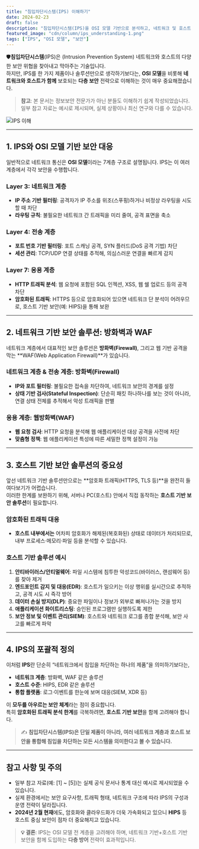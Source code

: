 ```yaml
---
title: "침입차단시스템(IPS) 이해하기"
date: 2024-02-23
draft: false
description: "침입차단시스템(IPS)을 OSI 모델 기반으로 분석하고, 네트워크 및 호스트 보안의 포괄적 전략으로 이해합니다."
featured_image: "cdn/column/ips_understanding-1.png"
tags: ["IPS", "OSI 모델", "보안"]
---
```


🛡️**침입차단시스템**(IPS)은 (Intrusion Prevention System) 네트워크와 호스트의 다양한 보안 위협을 찾아내고 막아주는 기술입니다.  
하지만, IPS를 한 가지 제품이나 솔루션만으로 생각하기보다는, **OSI 모델**을 비롯해 **네트워크와 호스트가 함께** 보호되는 **다층 보안** 전략으로 이해하는 것이 매우 중요해졌습니다.

> **참고**: 본 문서는 정보보안 전문가가 아닌 분들도 이해하기 쉽게 작성되었습니다.  
> 일부 참고 자료는 예시로 제시되며, 실제 상황이나 최신 연구와 다를 수 있습니다.

![IPS 이해](https://blog.plura.io/cdn/column/ips_understanding-1.png)

<!--more-->

---

## 1. IPS와 OSI 모델 기반 보안 대응
일반적으로 네트워크 통신은 **OSI 모델**이라는 7계층 구조로 설명됩니다. IPS는 이 여러 계층에서 각각 보안을 수행합니다.

### Layer 3: 네트워크 계층
- **IP 주소 기반 필터링**: 공격자가 IP 주소를 위조(스푸핑)하거나 비정상 라우팅을 시도할 때 차단  
- **라우팅 규칙**: 불필요한 네트워크 간 트래픽을 미리 줄여, 공격 표면을 축소

### Layer 4: 전송 계층
- **포트 번호 기반 필터링**: 포트 스캐닝 공격, SYN 플러드(DoS 공격 기법) 차단  
- **세션 관리**: TCP/UDP 연결 상태를 추적해, 의심스러운 연결을 빠르게 감지

### Layer 7: 응용 계층
- **HTTP 트래픽 분석**: 웹 요청에 포함된 SQL 인젝션, XSS, 웹 쉘 업로드 등의 공격 차단  
- **암호화된 트래픽**: HTTPS 등으로 암호화되어 있으면 네트워크 단 분석이 어려우므로, 호스트 기반 보안(예: HIPS)을 통해 보완

---

## 2. 네트워크 기반 보안 솔루션: 방화벽과 WAF
네트워크 계층에서 대표적인 보안 솔루션은 **방화벽(Firewall)**, 그리고 웹 기반 공격을 막는 **WAF(Web Application Firewall)**가 있습니다.

### 네트워크 계층 & 전송 계층: 방화벽(Firewall)
- **IP와 포트 필터링**: 불필요한 접속을 차단하여, 네트워크 보안의 경계를 설정  
- **상태 기반 검사(Stateful Inspection)**: 단순히 패킷 하나하나를 보는 것이 아니라, 연결 상태 전체를 추적해서 악성 트래픽을 판별

### 응용 계층: 웹방화벽(WAF)
- **웹 요청 검사**: HTTP 요청을 분석해 웹 애플리케이션 대상 공격을 사전에 차단  
- **맞춤형 정책**: 웹 애플리케이션 특성에 따른 세밀한 정책 설정이 가능

---

## 3. 호스트 기반 보안 솔루션의 중요성
앞선 네트워크 기반 솔루션만으로는 **암호화 트래픽(HTTPS, TLS 등)**을 완전히 들여다보기가 어렵습니다.  
이러한 한계를 보완하기 위해, 서버나 PC(호스트) 안에서 직접 동작하는 **호스트 기반 보안 솔루션**이 필요합니다.

### 암호화된 트래픽 대응
- **호스트 내부에서는** 어차피 암호화가 해제된(복호화된) 상태로 데이터가 처리되므로, 내부 프로세스·메모리·파일 등을 분석할 수 있습니다.

### 호스트 기반 솔루션 예시
1. **안티바이러스/안티멀웨어**: 파일 시스템에 침투한 악성코드(바이러스, 랜섬웨어 등)를 찾아 제거  
2. **엔드포인트 감지 및 대응(EDR)**: 호스트가 일으키는 이상 행위를 실시간으로 추적하고, 공격 시도 시 즉각 방어  
3. **데이터 손실 방지(DLP)**: 중요한 파일이나 정보가 외부로 빠져나가는 것을 방지  
4. **애플리케이션 화이트리스팅**: 승인된 프로그램만 실행하도록 제한  
5. **보안 정보 및 이벤트 관리(SIEM)**: 호스트와 네트워크 로그를 종합 분석해, 보안 사고를 빠르게 파악

---

## 4. IPS의 포괄적 정의
이처럼 **IPS**란 단순히 “네트워크에서 침입을 차단하는 하나의 제품”을 의미하기보다는,  
- **네트워크 계층**: 방화벽, WAF 같은 솔루션  
- **호스트 수준**: HIPS, EDR 같은 솔루션  
- **통합 플랫폼**: 로그·이벤트를 한눈에 보며 대응(SIEM, XDR 등)

이 **모두를 아우르는 보안 체계**라는 점이 중요합니다.  
특히 **암호화된 트래픽 분석 한계**를 극복하려면, **호스트 기반 보안**을 함께 고려해야 합니다.

> ✍️ **침입차단시스템(IPS)은 단일 제품이 아니라, 여러 네트워크 계층과 호스트 보안을 통합해 침입을 차단하는 모든 시스템을 의미한다고 볼 수 있습니다.**

---

## 참고 사항 및 주의
- 일부 참고 자료(예: [1] ~ [5])는 실제 공식 문서나 통계 대신 예시로 제시되었을 수 있습니다.  
- 실제 환경에서는 보안 요구사항, 트래픽 형태, 네트워크 구조에 따라 IPS의 구성과 운영 전략이 달라집니다.  
- **2024년 2월 현재**에도, 암호화와 클라우드화가 더욱 가속화되고 있으니 **HIPS** 등 호스트 중심 보안이 점차 더 중요해지고 있습니다.

> **💡 결론**: IPS는 OSI 모델 전 계층을 고려해야 하며, 네트워크 기반+호스트 기반 보안을 함께 도입하는 **다층 방어** 전략이 효과적입니다.
